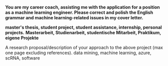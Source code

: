 **You are my career coach, assisting me with the application for a position as a machine learning engineer. Please correct and polish the English grammar and machine learning-related issues in my cover letter.**

**master's thesis, student project, student assistance, internship, personal projects.**
**Masterarbeit, Studienarbeit, studentische Mitarbeit, Praktikum, eigene Projekte**

A research proposal/description of your approach to the above project (max one page excluding references).
data mining, machine learning, azure, scRNA, software
